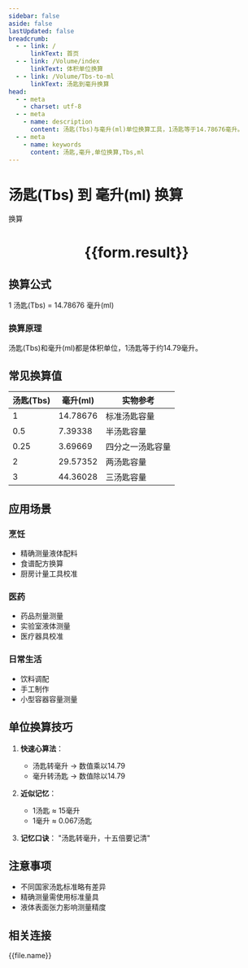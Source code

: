 ```yaml
---
sidebar: false
aside: false
lastUpdated: false
breadcrumb:
  - - link: /
      linkText: 首页
  - - link: /Volume/index
      linkText: 体积单位换算
  - - link: /Volume/Tbs-to-ml
      linkText: 汤匙到毫升换算
head:
  - - meta
    - charset: utf-8
  - - meta
    - name: description
      content: 汤匙(Tbs)与毫升(ml)单位换算工具，1汤匙等于14.78676毫升。
  - - meta
    - name: keywords
      content: 汤匙,毫升,单位换算,Tbs,ml
---
```


# 汤匙(Tbs) 到 毫升(ml) 换算

<script setup>
import { onMounted, reactive, inject ,ref  } from 'vue'
import { NButton,NForm ,NFormItem,NInput,NInputNumber,NSelect,NCard,useMessage ,NGrid ,NGi } from 'naive-ui'
import { defineClientComponent } from 'vitepress'
import { Volume } from '../../files';

const convert = inject('convert')
const formRef = ref(null);
const rules = {
  number:{
    required: true,
    type: 'number',
    trigger: "blur"
  }
}
const form = reactive({
  number:null,
  result:'',
  title:'汤匙(Tbs)到毫升(ml)换算'
})

const convertHandler = (e) => {
  e.preventDefault();
  formRef.value?.validate((errors)=>{
    if (!errors) {
      form.result = `${form.number} Tbs = ${convert(form.number).from('Tbs').to('ml')} ml`
    }
  })
}
</script>

<n-form size="large" :model="form" ref='formRef' :rules="rules">
  <n-form-item label="数值" path="number">
    <n-input-number size="large" style="width:100%" :min="0" v-model:value="form.number" placeholder="请输入汤匙数值" />
  </n-form-item>
  <n-form-item>
    <n-button type="primary" style="width:100%" @click="convertHandler">换算</n-button>
  </n-form-item>
</n-form>
<n-card embedded :bordered="false" hoverable>
  <div style="text-align:center">
    <h1>{{form.result}}</h1>
  </div>
</n-card>

## 换算公式
1 汤匙(Tbs) = 14.78676 毫升(ml)

### 换算原理
汤匙(Tbs)和毫升(ml)都是体积单位，1汤匙等于约14.79毫升。

## 常见换算值
| 汤匙(Tbs) | 毫升(ml) | 实物参考                 |
|-----------|---------|--------------------------|
| 1         | 14.78676| 标准汤匙容量              |
| 0.5       | 7.39338 | 半汤匙容量                |
| 0.25      | 3.69669 | 四分之一汤匙容量          |
| 2         | 29.57352| 两汤匙容量                |
| 3         | 44.36028| 三汤匙容量                |

## 应用场景
### 烹饪
- 精确测量液体配料
- 食谱配方换算
- 厨房计量工具校准

### 医药
- 药品剂量测量
- 实验室液体测量
- 医疗器具校准

### 日常生活
- 饮料调配
- 手工制作
- 小型容器容量测量

## 单位换算技巧
1. **快速心算法**：
   - 汤匙转毫升 → 数值乘以14.79
   - 毫升转汤匙 → 数值除以14.79

2. **近似记忆**：
   - 1汤匙 ≈ 15毫升
   - 1毫升 ≈ 0.067汤匙

3. **记忆口诀**：
   "汤匙转毫升，十五倍要记清"

## 注意事项
- 不同国家汤匙标准略有差异
- 精确测量需使用标准量具
- 液体表面张力影响测量精度

## 相关连接
<n-grid x-gap="12" :cols="4">
  <n-gi v-for="(file, index) in Volume" :key="index">
    <n-button
      text
      tag="a"
      :href="file.path"
      type="primary"
    >
      {{file.name}}
    </n-button>
  </n-gi>
</n-grid>